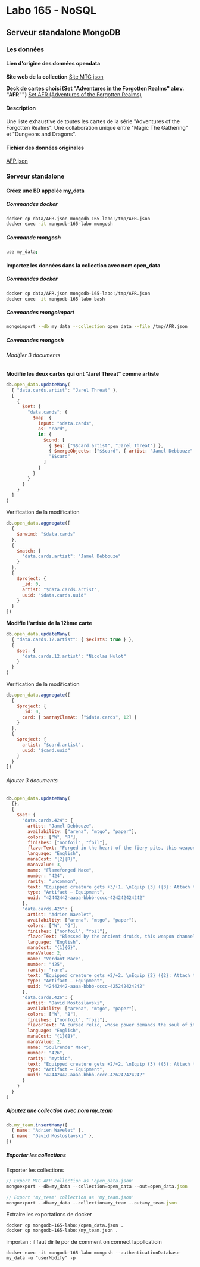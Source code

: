 # Labo 165 - NoSQL

## Serveur standalone MongoDB

### Les données

#### Lien d'origine des données opendata

**Site web de la collection**
[Site MTG json](https://mtgjson.com/)

**Deck de cartes choisi (Set "Adventures in the Forgotten Realms" abrv. "AFR"")**
[Set AFR (Adventures of the Forgotten Realms)](https://mtgjson.com/api/v5/AFR.json)

#### Description

Une liste exhaustive de toutes les cartes de la série "Adventures of the Forgotten Realms".
Une collaboration unique entre "Magic The Gathering" et "Dungeons and Dragons".

#### Fichier des données originales
[AFP.json](./data/AFR.json)

### Serveur standalone

#### Créez une BD appelée my_data

##### Commandes docker
```bash
docker cp data/AFR.json mongodb-165-labo:/tmp/AFR.json
docker exec -it mongodb-165-labo mongosh
```

##### Commande mongosh
```bash
use my_data;
```
#### Importez les données dans la collection avec nom open_data
##### Commandes docker
```bash
docker cp data/AFR.json mongodb-165-labo:/tmp/AFR.json
docker exec -it mongodb-165-labo bash
```

##### Commandes mongoimport
```bash
mongoimport --db my_data --collection open_data --file /tmp/AFR.json
```
##### Commandes mongosh

###### Modifier 3 documents
**Modifie les deux cartes qui ont "Jarel Threat" comme artiste**
```js
db.open_data.updateMany(
  { "data.cards.artist": "Jarel Threat" },
  [
    {
      $set: {
        "data.cards": {
          $map: {
            input: "$data.cards",
            as: "card",
            in: {
              $cond: [
                { $eq: ["$$card.artist", "Jarel Threat"] },
                { $mergeObjects: ["$$card", { artist: "Jamel Debbouze" }] },
                "$$card"
              ]
            }
          }
        }
      }
    }
  ]
)
```

Verification de la modification
```js
db.open_data.aggregate([
  {
    $unwind: "$data.cards"
  },
  {
    $match: {
      "data.cards.artist": "Jamel Debbouze"
    }
  },
  {
    $project: {
      _id: 0,
      artist: "$data.cards.artist",
      uuid: "$data.cards.uuid"
    }
  }
])
```
**Modifie l'artiste de la 12ème carte**
```js
db.open_data.updateMany(
  { "data.cards.12.artist": { $exists: true } },
  {
    $set: {
      "data.cards.12.artist": "Nicolas Hulot"
    }
  }
)
```
Verification de la modification
```js
db.open_data.aggregate([
  {
    $project: {
      _id: 0,
      card: { $arrayElemAt: ["$data.cards", 12] }
    }
  },
  {
    $project: {
      artist: "$card.artist",
      uuid: "$card.uuid"
    }
  }
])
```

###### Ajouter 3 documents
```js
db.open_data.updateMany(
  {},
  {
    $set: {
      "data.cards.424": {
        artist: "Jamel Debbouze",
        availability: ["arena", "mtgo", "paper"],
        colors: ["W", "R"],
        finishes: ["nonfoil", "foil"],
        flavorText: "Forged in the heart of the fiery pits, this weapon burns with the fury of a dragon's breath.",
        language: "English",
        manaCost: "{2}{R}",
        manaValue: 3,
        name: "Flameforged Mace",
        number: "424",
        rarity: "uncommon",
        text: "Equipped creature gets +3/+1. \nEquip {3} ({3}: Attach to target creature you control. Equip only as a sorcery.)",
        type: "Artifact — Equipment",
        uuid: "42442442-aaaa-bbbb-cccc-424242424242"
      },
      "data.cards.425": {
        artist: "Adrien Wavelet",
        availability: ["arena", "mtgo", "paper"],
        colors: ["W", "G"],
        finishes: ["nonfoil", "foil"],
        flavorText: "Blessed by the ancient druids, this weapon channels the power of the forest.",
        language: "English",
        manaCost: "{1}{G}",
        manaValue: 2,
        name: "Verdant Mace",
        number: "425",
        rarity: "rare",
        text: "Equipped creature gets +2/+2. \nEquip {2} ({2}: Attach to target creature you control. Equip only as a sorcery.)",
        type: "Artifact — Equipment",
        uuid: "42442442-aaaa-bbbb-cccc-425242424242"
      },
      "data.cards.426": {
        artist: "David Mostoslavski",
        availability: ["arena", "mtgo", "paper"],
        colors: ["W", "B"],
        finishes: ["nonfoil", "foil"],
        flavorText: "A cursed relic, whose power demands the soul of its wielder.",
        language: "English",
        manaCost: "{1}{B}",
        manaValue: 2,
        name: "Soulrender Mace",
        number: "426",
        rarity: "mythic",
        text: "Equipped creature gets +2/+2. \nEquip {3} ({3}: Attach to target creature you control. Equip only as a sorcery.)",
        type: "Artifact — Equipment",
        uuid: "42442442-aaaa-bbbb-cccc-426242424242"
      }
    }
  }
)
```

##### Ajoutez une collection avec nom my_team 
```js
db.my_team.insertMany([
  { name: "Adrien Wavelet" },
  { name: "David Mostoslavski" },
])
```
##### Exporter les collections
Exporter les collections
```js
// Export MTG AFP collection as 'open_data.json'
mongoexport --db=my_data --collection=open_data --out=open_data.json

// Export 'my_team' collection as 'my_team.json'
mongoexport --db=my_data --collection=my_team --out=my_team.json
```

Extraire les exportations de docker
```bash
docker cp mongodb-165-labo:/open_data.json .
docker cp mongodb-165-labo:/my_team.json .
```

importan : il faut dir le por de comment on connect lappllcatioin

``` se connecter en s'identifiant
docker exec -it mongodb-165-labo mongosh --authenticationDatabase my_data -u "userModify" -p
